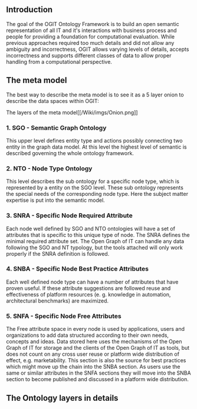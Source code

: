 ## Introduction

The goal of the OGIT Ontology Framework is to build an open semantic representation of all IT and it's interactions with business process and people for providing a foundation for computational evaluation. While previous approaches required too much details and did not allow any ambiguity and incorrectness, OGIT allows varying levels of details, accepts incorrectness and supports different classes of data to allow proper handling from a computational perspective.

## The meta model

The best way to describe the meta model is to see it as a 5 layer onion to describe the data spaces within OGIT:

The layers of the meta model[[/Wiki/imgs/Onion.png]]

### 1. SGO - Semantic Graph Ontology

This upper level defines entity type and actions possibly connecting two entity in the graph data model. At this level the highest level of semantic is described governing the whole ontology framework.

### 2. NTO - Node Type Ontology

This level describes the sub ontology for a specific node type, which is represented by a entity on the SGO level. These sub ontology represents the special needs of the corresponding node type. Here the subject matter expertise is put into the semantic model.

### 3. SNRA - Specific Node Required Attribute

Each node well defined by SGO and NTO ontologies will have a set of attributes that is specific to this unique type of node. The SNRA defines the minimal required attribute set. The Open Graph of IT can handle any data following the SGO and NT typology, but the tools attached will only work properly if the SNRA definition is followed.

### 4. SNBA - Specific Node Best Practice Attributes

Each well defined node type can have a number of attributes that have proven useful. If these attribute suggestions are followed reuse and effectiveness of platform resources (e. g. knowledge in automation, architectural benchmarks) are maximized.

### 5. SNFA - Specific Node Free Attributes 

The Free attribute space in every node is used by applications, users and organizations to add data structured according to their own needs, concepts and ideas. Data stored here uses the mechanisms of the Open Graph of IT for storage and the clients of the Open Graph of IT as tools, but does not count on any cross user reuse or platform wide distribution of effect, e.g. marketability. This section is also the source for best practices which might move up the chain into the SNBA section. As users use the same or similar attributes in the SNFA sections they will move into the SNBA section to become published and discussed in a platform wide distribution.

## The Ontology layers in details
